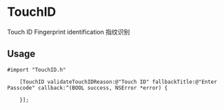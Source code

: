 # TouchID
Touch ID Fingerprint identification 指纹识别


## Usage


```
#import "TouchID.h"

	[TouchID validateTouchIDReason:@"Touch ID" fallbackTitle:@"Enter Passcode" callback:^(BOOL success, NSError *error) {
		
	}];

```